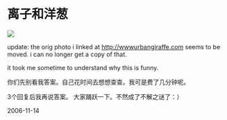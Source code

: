 # 离子和洋葱

![](http://www.urbangiraffe.com/images/general/best-onions.jpg)

update: the orig photo i linked at http://wwwurbangiraffe.com seems to be moved. i can no longer get a copy of that.

it took me sometime to understand why this is funny.

你们先别看我答案。自己花时间去想想查查。我可是费了几分钟呢。

3个回复后我再说答案。
大家踊跃一下。不然成了不解之谜了：）

2006-11-14